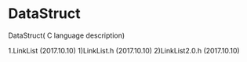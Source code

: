# DataStruct
DataStruct( C language description)

1.LinkList (2017.10.10)
  1)LinkList.h     (2017.10.10)
  2)LinkList2.0.h  (2017.10.10)
